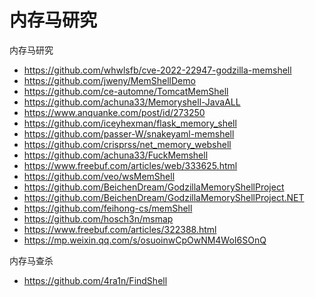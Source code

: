 # 内存马研究
内存马研究

- https://github.com/whwlsfb/cve-2022-22947-godzilla-memshell
- https://github.com/jweny/MemShellDemo
- https://github.com/ce-automne/TomcatMemShell
- https://github.com/achuna33/Memoryshell-JavaALL
- https://www.anquanke.com/post/id/273250
- https://github.com/iceyhexman/flask_memory_shell
- https://github.com/passer-W/snakeyaml-memshell
- https://github.com/crisprss/net_memory_webshell
- https://github.com/achuna33/FuckMemshell
- https://www.freebuf.com/articles/web/333625.html
- https://github.com/veo/wsMemShell
- https://github.com/BeichenDream/GodzillaMemoryShellProject
- https://github.com/BeichenDream/GodzillaMemoryShellProject.NET
- https://github.com/feihong-cs/memShell
- https://github.com/hosch3n/msmap
- https://www.freebuf.com/articles/322388.html
- https://mp.weixin.qq.com/s/osuoinwCpOwNM4WoI6SOnQ

内存马查杀

- https://github.com/4ra1n/FindShell